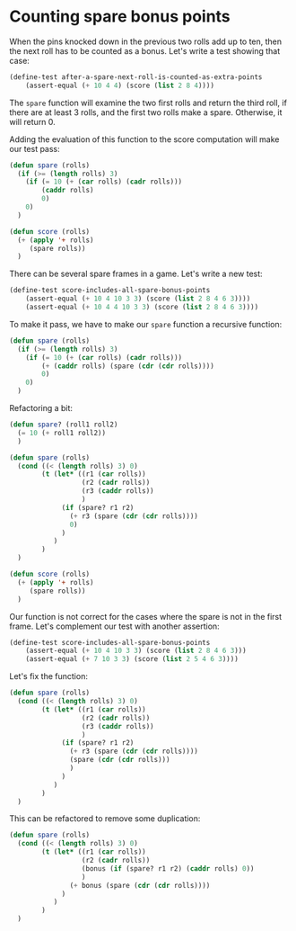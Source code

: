# Counting spare bonus points

When the pins knocked down in the previous two rolls add up to ten, then the next roll has to be counted as a bonus. Let's write a test showing that case:
```lisp
(define-test after-a-spare-next-roll-is-counted-as-extra-points
    (assert-equal (+ 10 4 4) (score (list 2 8 4))))
```

The `spare` function will examine the two first rolls and return the third roll, if there are at least 3 rolls, and the first two rolls make a spare. Otherwise, it will return 0.

Adding the evaluation of this function to the score computation will make our test pass:

```lisp
(defun spare (rolls)
  (if (>= (length rolls) 3)
    (if (= 10 (+ (car rolls) (cadr rolls)))
        (caddr rolls)
        0)
    0)
  )

(defun score (rolls)
  (+ (apply '+ rolls)
     (spare rolls))
  )
```
There can be several spare frames in a game. Let's write a new test:
```lisp
(define-test score-includes-all-spare-bonus-points
    (assert-equal (+ 10 4 10 3 3) (score (list 2 8 4 6 3))))
    (assert-equal (+ 10 4 4 10 3 3) (score (list 2 8 4 6 3))))
```
To make it pass, we have to make our `spare` function a recursive function:
```lisp
(defun spare (rolls)
  (if (>= (length rolls) 3)
    (if (= 10 (+ (car rolls) (cadr rolls)))
        (+ (caddr rolls) (spare (cdr (cdr rolls))))
        0)
    0)
  )
```
Refactoring a bit:
```lisp
(defun spare? (roll1 roll2)
  (= 10 (+ roll1 roll2))
  )

(defun spare (rolls)
  (cond ((< (length rolls) 3) 0)
        (t (let* ((r1 (car rolls))
                  (r2 (cadr rolls))
                  (r3 (caddr rolls))
                  )
             (if (spare? r1 r2)
               (+ r3 (spare (cdr (cdr rolls))))
               0)
             )
           )
        )
  )

(defun score (rolls)
  (+ (apply '+ rolls)
     (spare rolls))
  )
```
Our function is not correct for the cases where the spare is not in the first frame. Let's complement our test with another assertion:
```lisp
(define-test score-includes-all-spare-bonus-points
    (assert-equal (+ 10 4 10 3 3) (score (list 2 8 4 6 3)))
    (assert-equal (+ 7 10 3 3) (score (list 2 5 4 6 3))))
```
Let's fix the function:
```lisp
(defun spare (rolls)
  (cond ((< (length rolls) 3) 0)
        (t (let* ((r1 (car rolls))
                  (r2 (cadr rolls))
                  (r3 (caddr rolls))
                  )
             (if (spare? r1 r2)
               (+ r3 (spare (cdr (cdr rolls))))
               (spare (cdr (cdr rolls)))
               )
             )
           )
        )
  )
```
This can be refactored to remove some duplication:
```lisp
(defun spare (rolls)
  (cond ((< (length rolls) 3) 0)
        (t (let* ((r1 (car rolls))
                  (r2 (cadr rolls))
                  (bonus (if (spare? r1 r2) (caddr rolls) 0))
                  )
               (+ bonus (spare (cdr (cdr rolls))))
             )
           )
        )
  )
```
